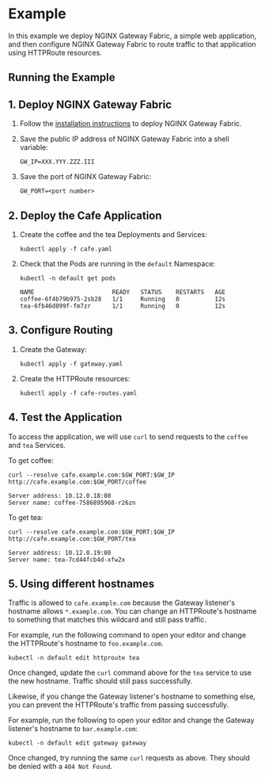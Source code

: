 # Example

In this example we deploy NGINX Gateway Fabric, a simple web application, and then configure NGINX Gateway Fabric
to route traffic to that application using HTTPRoute resources.

## Running the Example

## 1. Deploy NGINX Gateway Fabric

1. Follow the [installation instructions](/docs/installation.md) to deploy NGINX Gateway Fabric.

1. Save the public IP address of NGINX Gateway Fabric into a shell variable:

   ```text
   GW_IP=XXX.YYY.ZZZ.III
   ```

1. Save the port of NGINX Gateway Fabric:

   ```text
   GW_PORT=<port number>
   ```

## 2. Deploy the Cafe Application

1. Create the coffee and the tea Deployments and Services:

   ```shell
   kubectl apply -f cafe.yaml
   ```

1. Check that the Pods are running in the `default` Namespace:

   ```shell
   kubectl -n default get pods
   ```

   ```text
   NAME                      READY   STATUS    RESTARTS   AGE
   coffee-6f4b79b975-2sb28   1/1     Running   0          12s
   tea-6fb46d899f-fm7zr      1/1     Running   0          12s
   ```

## 3. Configure Routing

1. Create the Gateway:

   ```shell
   kubectl apply -f gateway.yaml
   ```

1. Create the HTTPRoute resources:

   ```shell
   kubectl apply -f cafe-routes.yaml
   ```

## 4. Test the Application

To access the application, we will use `curl` to send requests to the `coffee` and `tea` Services.

To get coffee:

```shell
curl --resolve cafe.example.com:$GW_PORT:$GW_IP http://cafe.example.com:$GW_PORT/coffee
```

```text
Server address: 10.12.0.18:80
Server name: coffee-7586895968-r26zn
```

To get tea:

```shell
curl --resolve cafe.example.com:$GW_PORT:$GW_IP http://cafe.example.com:$GW_PORT/tea
```

```text
Server address: 10.12.0.19:80
Server name: tea-7cd44fcb4d-xfw2x
```

## 5. Using different hostnames

Traffic is allowed to `cafe.example.com` because the Gateway listener's hostname allows `*.example.com`. You can
change an HTTPRoute's hostname to something that matches this wildcard and still pass traffic.

For example, run the following command to open your editor and change the HTTPRoute's hostname to `foo.example.com`.

```shell
kubectl -n default edit httproute tea
```

Once changed, update the `curl` command above for the `tea` service to use the new hostname. Traffic should still pass
successfully.

Likewise, if you change the Gateway listener's hostname to something else, you can prevent the HTTPRoute's traffic from
passing successfully.

For example, run the following to open your editor and change the Gateway listener's hostname to `bar.example.com`:

```shell
kubectl -n default edit gateway gateway
```

Once changed, try running the same `curl` requests as above. They should be denied with a `404 Not Found`.
